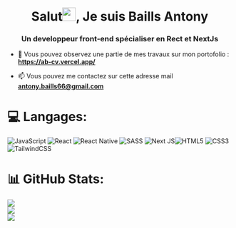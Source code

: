 <h1 align="center">Salut<img src="https://raw.githubusercontent.com/kaueMarques/kaueMarques/master/hi.gif" max-height="10px" style="width: 30px; display: inline-block;" data-target="animated-image.originalImage">, Je suis Baills Antony </h1>
<h3 align="center">Un developpeur front-end spécialiser en Rect et NextJs </h3>

- 🔭 Vous pouvez observez une partie de mes travaux sur mon portofolio : **https://ab-cv.vercel.app/**

- 📫 Vous pouvez me contactez sur cette adresse mail **antony.baills66@gmail.com**


# 💻 Langages:
 ![JavaScript](https://img.shields.io/badge/javascript-%23323330.svg?style=for-the-badge&logo=javascript&logoColor=%23F7DF1E) ![React](https://img.shields.io/badge/react-%2320232a.svg?style=for-the-badge&logo=react&logoColor=%2361DAFB) ![React Native](https://img.shields.io/badge/react_native-%2320232a.svg?style=for-the-badge&logo=react&logoColor=%2361DAFB) ![SASS](https://img.shields.io/badge/SASS-hotpink.svg?style=for-the-badge&logo=SASS&logoColor=white) ![Next JS](https://img.shields.io/badge/Next-black?style=for-the-badge&logo=next.js&logoColor=white)![HTML5](https://img.shields.io/badge/html5-%23E34F26.svg?style=for-the-badge&logo=html5&logoColor=white) ![CSS3](https://img.shields.io/badge/css3-%231572B6.svg?style=for-the-badge&logo=css3&logoColor=white) ![TailwindCSS](https://img.shields.io/badge/tailwindcss-%2338B2AC.svg?style=for-the-badge&logo=tailwind-css&logoColor=white)
# 📊 GitHub Stats:
![](https://github-readme-stats.vercel.app/api?username=papyntown&theme=blue-green&hide_border=true&include_all_commits=false&count_private=true)<br/>
![](https://github-readme-streak-stats.herokuapp.com/?user=papyntown&theme=blue-green&hide_border=true)<br/>
![](https://github-readme-stats.vercel.app/api/top-langs/?username=papyntown&theme=blue-green&hide_border=true&include_all_commits=false&count_private=true&layout=compact)

<!-- Proudly created with GPRM ( https://gprm.itsvg.in ) -->
